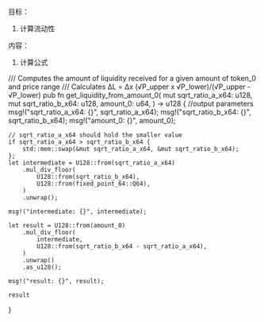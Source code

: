 目标：
1. 计算流动性

内容：
1. 计算公式

/// Computes the amount of liquidity received for a given amount of token_0 and price range
/// Calculates ΔL = Δx (√P_upper x √P_lower)/(√P_upper - √P_lower)
pub fn get_liquidity_from_amount_0(
    mut sqrt_ratio_a_x64: u128,
    mut sqrt_ratio_b_x64: u128,
    amount_0: u64,
) -> u128 {
    //output parameters
    msg!("sqrt_ratio_a_x64: {}", sqrt_ratio_a_x64);
    msg!("sqrt_ratio_b_x64: {}", sqrt_ratio_b_x64);
    msg!("amount_0: {}", amount_0);

    // sqrt_ratio_a_x64 should hold the smaller value
    if sqrt_ratio_a_x64 > sqrt_ratio_b_x64 {
        std::mem::swap(&mut sqrt_ratio_a_x64, &mut sqrt_ratio_b_x64);
    };
    let intermediate = U128::from(sqrt_ratio_a_x64)
        .mul_div_floor(
            U128::from(sqrt_ratio_b_x64),
            U128::from(fixed_point_64::Q64),
        )
        .unwrap();

    msg!("intermediate: {}", intermediate);

    let result = U128::from(amount_0)
        .mul_div_floor(
            intermediate,
            U128::from(sqrt_ratio_b_x64 - sqrt_ratio_a_x64),
        )
        .unwrap()
        .as_u128();

    msg!("result: {}", result);
    
    result
}